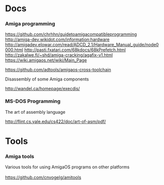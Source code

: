# Docs

### Amiga programming

https://github.com/chrhhn/guidetoamigacompatibleprogramming
http://amiga-dev.wikidot.com/information:hardware
http://amigadev.elowar.com/read/ADCD_2.1/Hardware_Manual_guide/node0000.html
http://pasti.fxatari.com/68kdocs/68kPrefetch.html
http://zakalwe.fi/~shd/amiga-cracking/agafix-v1.html
https://wiki.amigaos.net/wiki/Main_Page

https://github.com/adtools/amigaos-cross-toolchain

Disassembly of some Amiga components

http://wandel.ca/homepage/execdis/

### MS-DOS Programming

The art of assembly language

http://flint.cs.yale.edu/cs422/doc/art-of-asm/pdf/

# Tools

### Amiga tools

Various tools for using AmigaOS programs on other platforms<br>
<br>
https://github.com/cnvogelg/amitools
